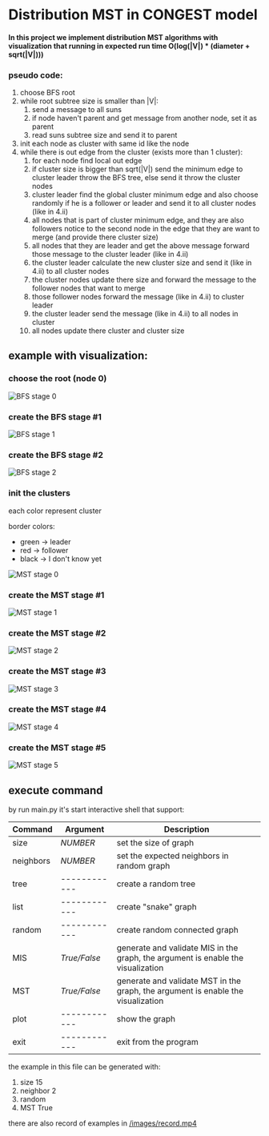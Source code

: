 # Distribution MST in CONGEST model

#### In this project we implement distribution MST algorithms with visualization that running in expected run time O(log(|V|) * (diameter + sqrt(|V|)))

### pseudo code:
1. choose BFS root
1. while root subtree size is smaller than |V|:
    1. send a message to all suns
    1. if node haven't parent and get message from another node, set it as parent
    1. read suns subtree size and send it to parent
1. init each node as cluster with same id like the node
1. while there is out edge from the cluster (exists more than 1 cluster):
    1. for each node find local out edge
    1. if cluster size is bigger than sqrt(|V|) send the minimum edge to cluster leader throw the BFS tree, else send it throw the cluster nodes
    1. cluster leader find the global cluster minimum edge and also choose randomly if he is a follower or leader and send it to all cluster nodes (like in 4.ii)
    1. all nodes that is part of cluster minimum edge, and they are also followers notice to the second node in the edge that they are want to merge (and provide there cluster size)
    1. all nodes that they are leader and get the above message forward those message to the cluster leader (like in 4.ii)
    1. the cluster leader calculate the new cluster size and send it (like in 4.ii) to all cluster nodes
    1. the cluster nodes update there size and forward the message to the follower nodes that want to merge
    1. those follower nodes forward the message (like in 4.ii) to cluster leader
    1. the cluster leader send the message (like in 4.ii) to all nodes in cluster
    1. all nodes update there cluster and cluster size

## example with visualization:

### choose the root (node 0)
![BFS stage 0](/images/BFS_0.PNG)

### create the BFS stage #1
![BFS stage 1](/images/BFS_1.PNG)

### create the BFS stage #2
![BFS stage 2](/images/BFS_2.PNG)

### init the clusters
each color represent cluster

border colors:
* green -> leader
* red -> follower
* black -> I don't know yet

![MST stage 0](/images/MST_0.PNG)

### create the MST stage #1
![MST stage 1](/images/MST_1.PNG)

### create the MST stage #2
![MST stage 2](/images/MST_2.PNG)

### create the MST stage #3
![MST stage 3](/images/MST_3.PNG)

### create the MST stage #4
![MST stage 4](/images/MST_4.PNG)

### create the MST stage #5
![MST stage 5](/images/MST_5.PNG)

## execute command

by run main.py it's start interactive shell that support:

Command   | Argument     | Description
--------- | ------------ | -----------
size      | *NUMBER*     | set the size of graph
neighbors | *NUMBER*     | set the expected neighbors in random graph
tree      | ------------ | create a random tree
list      | ------------ | create "snake" graph
random    | ------------ | create random connected graph
MIS       | *True/False* | generate and validate MIS in the graph, the argument is enable the visualization
MST       | *True/False* | generate and validate MST in the graph, the argument is enable the visualization
plot      | ------------ | show the graph
exit      | ------------ | exit from the program

the example in this file can be generated with:
1. size 15
1. neighbor 2
1. random
1. MST True

there are also record of examples in [/images/record.mp4](/images/record.mp4)
